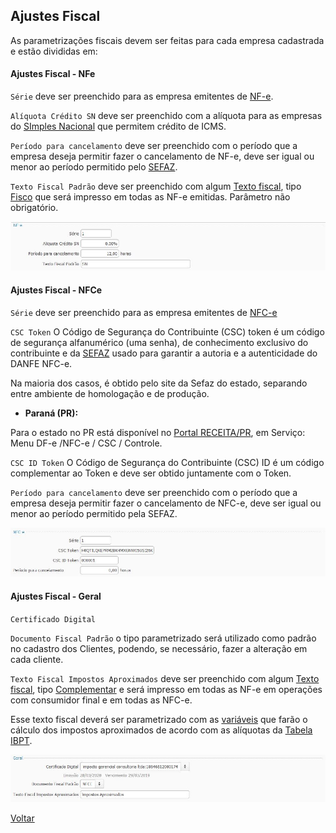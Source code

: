 ## Ajustes Fiscal

As parametrizações fiscais devem ser feitas para cada empresa cadastrada e estão divididas em:



#### Ajustes Fiscal - NFe

`Série` deve ser preenchido para as empresa emitentes de [NF-e](nfe.md).

`Alíquota Crédito SN` deve ser preenchido com a alíquota para as empresas do [SImples Nacional](simples_nacional.md) que permitem crédito de ICMS.

`Período para cancelamento` deve ser preenchido com o período que a empresa deseja permitir fazer o cancelamento de NF-e, deve ser igual ou menor ao período permitido pelo [SEFAZ](sefaz.md).

`Texto Fiscal Padrão` deve ser preenchido com algum [Texto fiscal](texto_fiscal.md), tipo [Fisco](texto_fiscal_fisco.md) que será impresso em todas as NF-e emitidas. Parâmetro não obrigatório.



![](images/ajustes_fiscal_nfe.jpg)





#### Ajustes Fiscal - NFCe

`Série` deve ser preenchido para as empresa emitentes de [NFC-e](nfce.md)

`CSC Token`  O Código de Segurança do Contribuinte (CSC) token é um código de segurança alfanumérico (uma senha), de conhecimento exclusivo do contribuinte e da [SEFAZ](sefaz.md)  usado para garantir a autoria e a autenticidade do DANFE NFC-e. 

Na maioria dos casos, é obtido pelo site da Sefaz do estado, separando entre ambiente de homologação e de produção. 

- **Paraná (PR):** 

Para o estado no PR está disponível no [Portal RECEITA/PR](https://receita.pr.gov.br/login), em Serviço: Menu DF-e /NFC-e / CSC / Controle.

`CSC ID Token` O Código de Segurança do Contribuinte (CSC) ID é um código complementar ao Token e deve ser obtido juntamente com o Token.

`Período para cancelamento` deve ser preenchido com o período que a empresa deseja permitir fazer o cancelamento de NFC-e, deve ser igual ou menor ao período permitido pela SEFAZ.



![](images/ajustes_fiscal_nfce.jpg)





#### Ajustes Fiscal - Geral

`Certificado Digital`

`Documento Fiscal Padrão` o tipo parametrizado será utilizado como padrão no cadastro dos Clientes, podendo, se necessário, fazer a alteração em cada cliente.

`Texto Fiscal Impostos Aproximados` deve ser preenchido com algum [Texto fiscal](texto_fiscal.md), tipo [Complementar](texto_fiscal_complementar.md) e será impresso em todas as NF-e em operações com consumidor final e em todas as NFC-e. 

Esse texto fiscal deverá ser parametrizado com as [variáveis](texto_fiscal_variavel.md) que farão o cálculo dos impostos aproximados de acordo com as alíquotas da [Tabela IBPT](ajustes_fiscal_tabela_ibpt.md).



![](images/ajustes_fiscal_geral.jpg)





[Voltar](sistema.md#ajustes)



